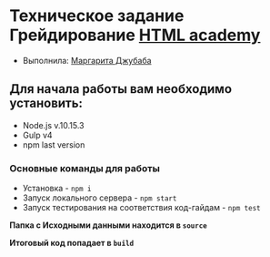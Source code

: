 # Техническое задание Грейдирование [HTML academy](https://htmlacademy.ru)

* Выполнила: [Маргарита Джубаба](https://up.htmlacademy.ru/adaptive/19/user/273089)

## Для начала работы вам необходимо установить:

* Node.js v.10.15.3
* Gulp v4
* npm last version

### Основные команды для работы

* Установка - `npm i`
* Запуск локального сервера - `npm start`
* Запуск тестирования на соответствия код-гайдам - `npm test`

**Папка с Исходными данными находится в `source`**

**Итоговый код попадает в `build`**